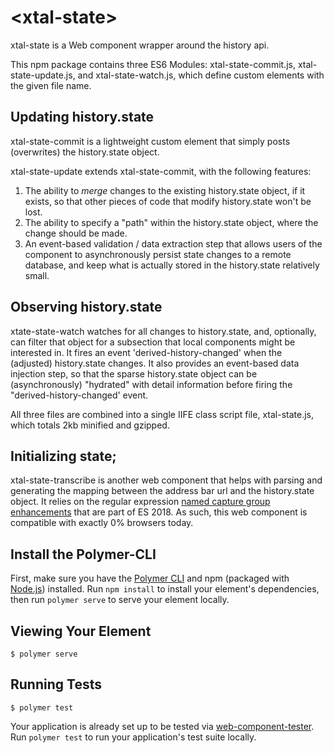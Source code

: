 # \<xtal-state\>

xtal-state is a Web component wrapper around the history api.

This npm package contains three ES6 Modules:  xtal-state-commit.js, xtal-state-update.js, and xtal-state-watch.js, which define custom elements with the given file name.

## Updating history.state

xtal-state-commit is a lightweight custom element that simply posts (overwrites) the history.state object.

xtal-state-update extends xtal-state-commit, with the following features:

1)  The ability to *merge* changes to the existing history.state object, if it exists, so that other pieces of code that modify history.state won't be lost.
2)  The ability to specify a "path" within the history.state object, where the change should be made.
3)  An event-based validation / data extraction step that allows users of the component to asynchronously persist state changes to a remote database, and keep what is actually stored in the history.state relatively small.

## Observing history.state

xtate-state-watch watches for all changes to history.state, and, optionally, can filter that object for a subsection that local components might be interested in.  It fires an event 'derived-history-changed' when the (adjusted) history.state changes. It also provides an event-based data injection step, so that the sparse history.state object can be (asynchronously) "hydrated" with detail information before firing the "derived-history-changed' event.

All three files are combined into a single IIFE class script file, xtal-state.js, which totals 2kb minified and gzipped.  

## Initializing state;

xtal-state-transcribe is another web component that helps with parsing and generating the mapping between the address bar url and the history.state object.  It relies on the regular expression [named capture group enhancements](https://github.com/tc39/proposal-regexp-named-groups) that are part of ES 2018.  As such, this web component is compatible with exactly 0% browsers today.

## Install the Polymer-CLI

First, make sure you have the [Polymer CLI](https://www.npmjs.com/package/polymer-cli) and npm (packaged with [Node.js](https://nodejs.org)) installed. Run `npm install` to install your element's dependencies, then run `polymer serve` to serve your element locally.

## Viewing Your Element

```
$ polymer serve
```

## Running Tests

```
$ polymer test
```

Your application is already set up to be tested via [web-component-tester](https://github.com/Polymer/web-component-tester). Run `polymer test` to run your application's test suite locally.
